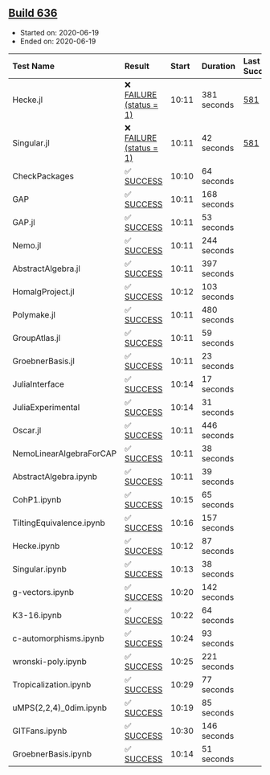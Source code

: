 ## [Build 636](https://oscarci.mathematik.uni-kl.de/job/oscar-julia-1.4/636/)

* Started on: 2020-06-19
* Ended on: 2020-06-19

| Test Name    | Result | Start | Duration | Last Success | First Failure |
|:-------------|:-------|:------|:---------|:-------------|:--------------|
| Hecke.jl | ❌ [FAILURE (status = 1)](https://oscarci.mathematik.uni-kl.de/job/oscar-julia-1.4/636/artifact/logs/build-636/Hecke.jl.log) | 10:11 | 381 seconds | [581](https://oscarci.mathematik.uni-kl.de/job/oscar-julia-1.4/581/) | [582](https://oscarci.mathematik.uni-kl.de/job/oscar-julia-1.4/582/) |
| Singular.jl | ❌ [FAILURE (status = 1)](https://oscarci.mathematik.uni-kl.de/job/oscar-julia-1.4/636/artifact/logs/build-636/Singular.jl.log) | 10:11 | 42 seconds | [581](https://oscarci.mathematik.uni-kl.de/job/oscar-julia-1.4/581/) | [582](https://oscarci.mathematik.uni-kl.de/job/oscar-julia-1.4/582/) |
| CheckPackages | ✅ [SUCCESS](https://oscarci.mathematik.uni-kl.de/job/oscar-julia-1.4/636/artifact/logs/build-636/CheckPackages.log) | 10:10 | 64 seconds |  |  |
| GAP | ✅ [SUCCESS](https://oscarci.mathematik.uni-kl.de/job/oscar-julia-1.4/636/artifact/logs/build-636/GAP.log) | 10:11 | 168 seconds |  |  |
| GAP.jl | ✅ [SUCCESS](https://oscarci.mathematik.uni-kl.de/job/oscar-julia-1.4/636/artifact/logs/build-636/GAP.jl.log) | 10:11 | 53 seconds |  |  |
| Nemo.jl | ✅ [SUCCESS](https://oscarci.mathematik.uni-kl.de/job/oscar-julia-1.4/636/artifact/logs/build-636/Nemo.jl.log) | 10:11 | 244 seconds |  |  |
| AbstractAlgebra.jl | ✅ [SUCCESS](https://oscarci.mathematik.uni-kl.de/job/oscar-julia-1.4/636/artifact/logs/build-636/AbstractAlgebra.jl.log) | 10:11 | 397 seconds |  |  |
| HomalgProject.jl | ✅ [SUCCESS](https://oscarci.mathematik.uni-kl.de/job/oscar-julia-1.4/636/artifact/logs/build-636/HomalgProject.jl.log) | 10:12 | 103 seconds |  |  |
| Polymake.jl | ✅ [SUCCESS](https://oscarci.mathematik.uni-kl.de/job/oscar-julia-1.4/636/artifact/logs/build-636/Polymake.jl.log) | 10:11 | 480 seconds |  |  |
| GroupAtlas.jl | ✅ [SUCCESS](https://oscarci.mathematik.uni-kl.de/job/oscar-julia-1.4/636/artifact/logs/build-636/GroupAtlas.jl.log) | 10:11 | 59 seconds |  |  |
| GroebnerBasis.jl | ✅ [SUCCESS](https://oscarci.mathematik.uni-kl.de/job/oscar-julia-1.4/636/artifact/logs/build-636/GroebnerBasis.jl.log) | 10:11 | 23 seconds |  |  |
| JuliaInterface | ✅ [SUCCESS](https://oscarci.mathematik.uni-kl.de/job/oscar-julia-1.4/636/artifact/logs/build-636/JuliaInterface.log) | 10:14 | 17 seconds |  |  |
| JuliaExperimental | ✅ [SUCCESS](https://oscarci.mathematik.uni-kl.de/job/oscar-julia-1.4/636/artifact/logs/build-636/JuliaExperimental.log) | 10:14 | 31 seconds |  |  |
| Oscar.jl | ✅ [SUCCESS](https://oscarci.mathematik.uni-kl.de/job/oscar-julia-1.4/636/artifact/logs/build-636/Oscar.jl.log) | 10:11 | 446 seconds |  |  |
| NemoLinearAlgebraForCAP | ✅ [SUCCESS](https://oscarci.mathematik.uni-kl.de/job/oscar-julia-1.4/636/artifact/logs/build-636/NemoLinearAlgebraForCAP.log) | 10:11 | 38 seconds |  |  |
| AbstractAlgebra.ipynb | ✅ [SUCCESS](https://oscarci.mathematik.uni-kl.de/job/oscar-julia-1.4/636/artifact/logs/build-636/AbstractAlgebra.ipynb.log) | 10:11 | 39 seconds |  |  |
| CohP1.ipynb | ✅ [SUCCESS](https://oscarci.mathematik.uni-kl.de/job/oscar-julia-1.4/636/artifact/logs/build-636/CohP1.ipynb.log) | 10:15 | 65 seconds |  |  |
| TiltingEquivalence.ipynb | ✅ [SUCCESS](https://oscarci.mathematik.uni-kl.de/job/oscar-julia-1.4/636/artifact/logs/build-636/TiltingEquivalence.ipynb.log) | 10:16 | 157 seconds |  |  |
| Hecke.ipynb | ✅ [SUCCESS](https://oscarci.mathematik.uni-kl.de/job/oscar-julia-1.4/636/artifact/logs/build-636/Hecke.ipynb.log) | 10:12 | 87 seconds |  |  |
| Singular.ipynb | ✅ [SUCCESS](https://oscarci.mathematik.uni-kl.de/job/oscar-julia-1.4/636/artifact/logs/build-636/Singular.ipynb.log) | 10:13 | 38 seconds |  |  |
| g-vectors.ipynb | ✅ [SUCCESS](https://oscarci.mathematik.uni-kl.de/job/oscar-julia-1.4/636/artifact/logs/build-636/g-vectors.ipynb.log) | 10:20 | 142 seconds |  |  |
| K3-16.ipynb | ✅ [SUCCESS](https://oscarci.mathematik.uni-kl.de/job/oscar-julia-1.4/636/artifact/logs/build-636/K3-16.ipynb.log) | 10:22 | 64 seconds |  |  |
| c-automorphisms.ipynb | ✅ [SUCCESS](https://oscarci.mathematik.uni-kl.de/job/oscar-julia-1.4/636/artifact/logs/build-636/c-automorphisms.ipynb.log) | 10:24 | 93 seconds |  |  |
| wronski-poly.ipynb | ✅ [SUCCESS](https://oscarci.mathematik.uni-kl.de/job/oscar-julia-1.4/636/artifact/logs/build-636/wronski-poly.ipynb.log) | 10:25 | 221 seconds |  |  |
| Tropicalization.ipynb | ✅ [SUCCESS](https://oscarci.mathematik.uni-kl.de/job/oscar-julia-1.4/636/artifact/logs/build-636/Tropicalization.ipynb.log) | 10:29 | 77 seconds |  |  |
| uMPS(2,2,4)_0dim.ipynb | ✅ [SUCCESS](https://oscarci.mathematik.uni-kl.de/job/oscar-julia-1.4/636/artifact/logs/build-636/uMPS-2-2-4-_0dim.ipynb.log) | 10:19 | 85 seconds |  |  |
| GITFans.ipynb | ✅ [SUCCESS](https://oscarci.mathematik.uni-kl.de/job/oscar-julia-1.4/636/artifact/logs/build-636/GITFans.ipynb.log) | 10:30 | 146 seconds |  |  |
| GroebnerBasis.ipynb | ✅ [SUCCESS](https://oscarci.mathematik.uni-kl.de/job/oscar-julia-1.4/636/artifact/logs/build-636/GroebnerBasis.ipynb.log) | 10:14 | 51 seconds |  |  |
